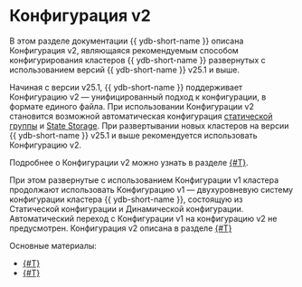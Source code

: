 # Конфигурация v2

В этом разделе документации {{ ydb-short-name }} описана Конфигурация v2, являющаяся рекомендуемым способом конфигурирования кластеров {{ ydb-short-name }} развернутых с использованием версий {{ ydb-short-name }} v25.1 и выше.

Начиная с версии v25.1, {{ ydb-short-name }} поддерживает Конфигурацию v2 — унифицированный подход к конфигурации, в формате единого файла. При использовании Конфигурации v2 становится возможной автоматическая конфигурация [статической группы](../../../concepts/glossary.md#static-group) и [State Storage](../../../concepts/glossary.md#state-storage). При развертывании новых кластеров на версии {{ ydb-short-name }} v25.1 и выше рекомендуется использовать Конфигурацию v2. 

Подробнее о Конфигурации v2 можно узнать в разделе [{#T}](config-overview.md).

При этом развернутые с использованием Конфигурации v1 кластера продолжают использовать Конфигурацию v1 — двухуровневую систему конфигурации кластера {{ ydb-short-name }}, состоящую из Статической конфигурации и Динамической конфигурации. Автоматический переход с Конфигурации v1 на конфигурацию v2 не предусмотрен. Конфигурация v2 описана в разделе [{#T}](../configuration-v1/index.md)

Основные материалы:

- [{#T}](config-overview.md)
- [{#T}](update-config.md)